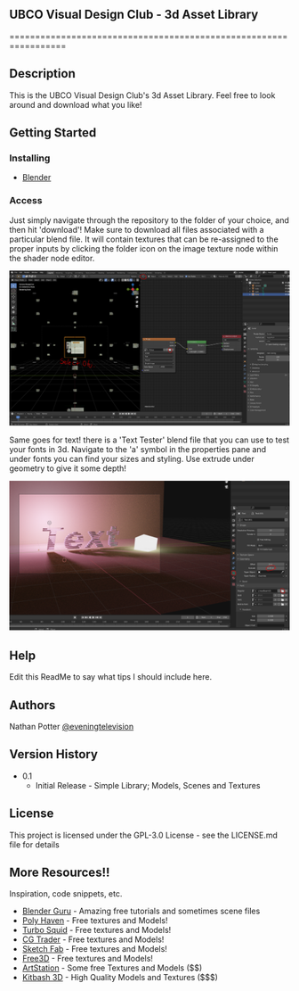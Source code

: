 ## UBCO Visual Design Club - 3d Asset Library

=================================================================

## Description

This is the UBCO Visual Design Club's 3d Asset Library. Feel free to look around and download what you like!

## Getting Started

### Installing

* [Blender](https://www.blender.org/download/)

### Access

Just simply navigate through the repository to the folder of your choice, and then hit 'download'!
Make sure to download all files associated with a particular blend file. It will contain textures that can be 
re-assigned to the proper inputs by clicking the folder icon on the image texture node within the shader node editor.

![nav](./nav.PNG)

Same goes for text! there is a 'Text Tester' blend file that you can use to test your fonts in 3d. Navigate to the 'a'
symbol in the properties pane and under fonts you can find your sizes and styling. Use extrude under geometry to give it some depth!

![text](./text.PNG)

## Help

Edit this ReadMe to say what tips I should include here.

## Authors

Nathan Potter
[@eveningtelevision](https://instagram.com/eveningtelevision)

## Version History

* 0.1
    * Initial Release - Simple Library; Models, Scenes and Textures

## License

This project is licensed under the GPL-3.0 License - see the LICENSE.md file for details

## More Resources!!

Inspiration, code snippets, etc.
* [Blender Guru](https://www.youtube.com/channel/UCOKHwx1VCdgnxwbjyb9Iu1g) - Amazing free tutorials and sometimes scene files
* [Poly Haven](https://polyhaven.com/) - Free textures and Models!
* [Turbo Squid](https://turbosquid.com/) - Free textures and Models!
* [CG Trader](https://cgtrader.com/) - Free textures and Models!
* [Sketch Fab](https://sketchfab.com/) - Free textures and Models!
* [Free3D](https://free3d.com/) - Free textures and Models!
* [ArtStation](https://www.artstation.com/marketplace/game-dev/resources/3d-models) - Some free Textures and Models ($$)
* [Kitbash 3D](https://kitbash3d.com/) - High Quality Models and Textures ($$$)
